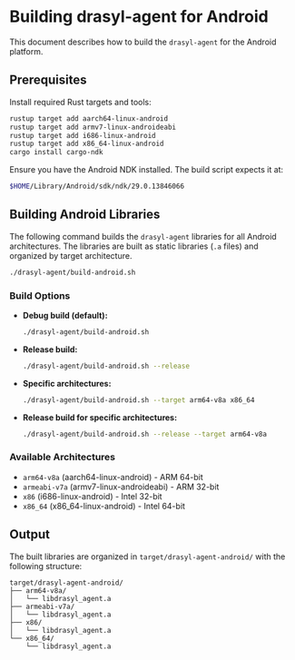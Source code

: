 # Building drasyl-agent for Android

This document describes how to build the `drasyl-agent` for the Android platform.

## Prerequisites

Install required Rust targets and tools:

```bash
rustup target add aarch64-linux-android
rustup target add armv7-linux-androideabi
rustup target add i686-linux-android
rustup target add x86_64-linux-android
cargo install cargo-ndk
```

Ensure you have the Android NDK installed. The build script expects it at:
```bash
$HOME/Library/Android/sdk/ndk/29.0.13846066
```

## Building Android Libraries

The following command builds the `drasyl-agent` libraries for all Android architectures. The libraries are built as static libraries (`.a` files) and organized by target architecture.

```bash
./drasyl-agent/build-android.sh
```

### Build Options

- **Debug build (default):**
  ```bash
  ./drasyl-agent/build-android.sh
  ```

- **Release build:**
  ```bash
  ./drasyl-agent/build-android.sh --release
  ```

- **Specific architectures:**
  ```bash
  ./drasyl-agent/build-android.sh --target arm64-v8a x86_64
  ```

- **Release build for specific architectures:**
  ```bash
  ./drasyl-agent/build-android.sh --release --target arm64-v8a
  ```

### Available Architectures

- `arm64-v8a` (aarch64-linux-android) - ARM 64-bit
- `armeabi-v7a` (armv7-linux-androideabi) - ARM 32-bit
- `x86` (i686-linux-android) - Intel 32-bit
- `x86_64` (x86_64-linux-android) - Intel 64-bit

## Output

The built libraries are organized in `target/drasyl-agent-android/` with the following structure:

```
target/drasyl-agent-android/
├── arm64-v8a/
│   └── libdrasyl_agent.a
├── armeabi-v7a/
│   └── libdrasyl_agent.a
├── x86/
│   └── libdrasyl_agent.a
└── x86_64/
    └── libdrasyl_agent.a
```
